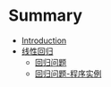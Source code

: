 # Summary

* [Introduction](README.md)
* [线性回归](线性回归)
   * [回归问题](线性回归/回归问题/article.md)
   * [回归问题-程序实例](线性回归/回归问题/code.md)

